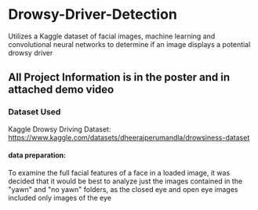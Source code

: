 # Drowsy-Driver-Detection
Utilizes a Kaggle dataset of facial images, machine learning and convolutional neural networks to determine if an image displays a potential drowsy driver

## All Project Information is in the poster and in attached demo video
### Dataset Used
Kaggle Drowsy Driving Dataset: https://www.kaggle.com/datasets/dheerajperumandla/drowsiness-dataset

#### data preparation:
To examine the full facial features of a face in a loaded image, it was decided that it would be best to analyze just the images contained 
in the "yawn" and "no yawn" folders, as the closed eye and open eye images included only images of the eye
